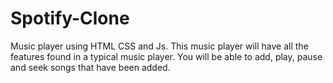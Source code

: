 # Spotify-Clone
 Music player using HTML CSS and Js. This music player will have all the features found in a typical music player. You will be able to add, play, pause and seek songs that have been added. 

